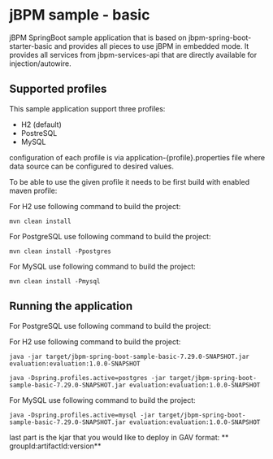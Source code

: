 jBPM sample - basic
========================================

jBPM SpringBoot sample application that is based on jbpm-spring-boot-starter-basic and provides
all pieces to use jBPM in embedded mode. It provides all services from jbpm-services-api 
that are directly available for injection/autowire.

Supported profiles
------------------------------

This sample application support three profiles:

- H2 (default)
- PostreSQL
- MySQL

configuration of each profile is via application-{profile}.properties file where data source can be configured to desired values.

To be able to use the given profile it needs to be first build with enabled maven profile:

For H2 use following command to build the project:

```
mvn clean install
```

For PostgreSQL use following command to build the project:

```
mvn clean install -Ppostgres
```

For MySQL use following command to build the project:

```
mvn clean install -Pmysql
```

Running the application
------------------------------

For PostgreSQL use following command to build the project:

For H2 use following command to build the project:

```
java -jar target/jbpm-spring-boot-sample-basic-7.29.0-SNAPSHOT.jar evaluation:evaluation:1.0.0-SNAPSHOT
```

```
java -Dspring.profiles.active=postgres -jar target/jbpm-spring-boot-sample-basic-7.29.0-SNAPSHOT.jar evaluation:evaluation:1.0.0-SNAPSHOT
```

For MySQL use following command to build the project:

```
java -Dspring.profiles.active=mysql -jar target/jbpm-spring-boot-sample-basic-7.29.0-SNAPSHOT.jar evaluation:evaluation:1.0.0-SNAPSHOT
```

last part is the kjar that you would like to deploy in GAV format: ** groupId:artifactId:version**

